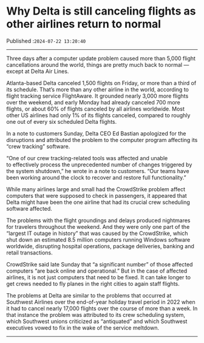# Why Delta is still canceling flights as other airlines return to normal

Published :`2024-07-22 13:20:40`

---

Three days after a computer update problem caused more than 5,000 flight cancellations around the world, things are pretty much back to normal — except at Delta Air Lines.

Atlanta-based Delta canceled 1,500 flights on Friday, or more than a third of its schedule. That’s more than any other airline in the world, according to flight tracking service FlightAware. It grounded nearly 3,000 more flights over the weekend, and early Monday had already canceled 700 more flights, or about 60% of flights canceled by all airlines worldwide. Most other US airlines had only 1% of its flights canceled, compared to roughly one out of every six scheduled Delta flights.

In a note to customers Sunday, Delta CEO Ed Bastian apologized for the disruptions and attributed the problem to the computer program affecting its “crew tracking” software.

“One of our crew tracking-related tools was affected and unable to effectively process the unprecedented number of changes triggered by the system shutdown,” he wrote in a note to customers. “Our teams have been working around the clock to recover and restore full functionality.”

While many airlines large and small had the CrowdStrike problem affect computers that were supposed to check in passengers, it appeared that Delta might have been the one airline that had its crucial crew scheduling software affected.

The problems with the flight groundings and delays produced nightmares for travelers throughout the weekend. And they were only one part of the “largest IT outage in history” that was caused by the CrowdStrike, which shut down an estimated 8.5 million computers running Windows software worldwide, disrupting hospital operations, package deliveries, banking and retail transactions.

CrowdStrike said late Sunday that “a significant number” of those affected computers “are back online and operational.” But in the case of affected airlines, it is not just computers that need to be fixed. It can take longer to get crews needed to fly planes in the right cities to again staff flights.

The problems at Delta are similar to the problems that occurred at Southwest Airlines over the end-of-year holiday travel period in 2022 when it had to cancel nearly 17,000 flights over the course of more than a week. In that instance the problem was attributed to its crew scheduling system, which Southwest unions criticized as “antiquated” and which Southwest executives vowed to fix in the wake of the service meltdown.

---

